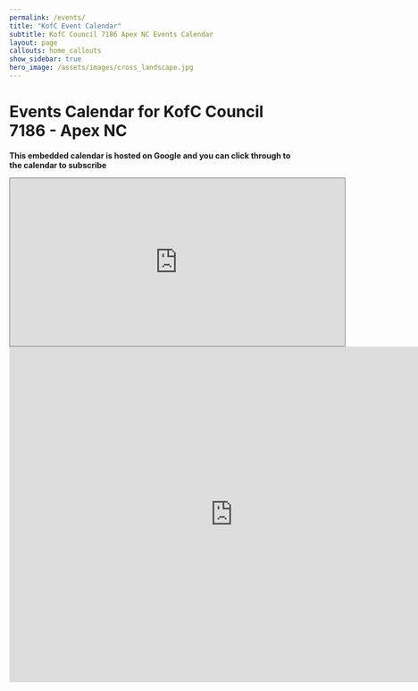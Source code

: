```yaml
---
permalink: /events/
title: "KofC Event Calendar"
subtitle: KofC Council 7186 Apex NC Events Calendar
layout: page
callouts: home_callouts
show_sidebar: true
hero_image: /assets/images/cross_landscape.jpg
---
```


# Events Calendar for KofC Council 7186 - Apex NC


__This embedded calendar is hosted on Google and you can click through to the calendar to subscribe__



<iframe src="https://calendar.google.com/calendar/b/1/embed?height=300&amp;wkst=1&amp;bgcolor=%23fffdeb&amp;ctz=America%2FNew_York&amp;src=Z2trb2ZjNzE4NkBnbWFpbC5jb20&amp;color=%237986CB&amp;mode=AGENDA" style="border:solid 1px #777" width="600" height="300" frameborder="0" scrolling="no"></iframe>




<iframe src="https://calendar.google.com/calendar/b/2/embed?height=600&amp;wkst=1&amp;bgcolor=%23ffffff&amp;ctz=America%2FNew_York&amp;src=Z2trb2ZjNzE4NkBnbWFpbC5jb20&amp;color=%237986CB" style="border-width:0" width="800" height="600" frameborder="0" scrolling="no"></iframe>


